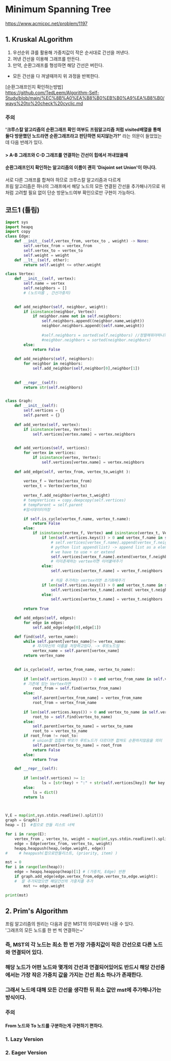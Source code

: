 # Minimum Spanning Tree
https://www.acmicpc.net/problem/1197

## 1. Kruskal ALgorithm
1. 우선순위 큐를 활용해 가중치값이 작은 순서대로 간선을 꺼낸다.
2. 꺼낸 간선을 이용해 그래프를 만든다.
3. 만약, 순환그래프를 형성하면 해당 간선은 버린다.
+ 모든 간선을 다 꺼낼때까지 위 과정을 반복한다. 

[순환그래프인지 확인하는방법]   
https://github.com/TedLeem/Algorithm-Self-Study/blob/main/%EC%8B%A0%EA%B8%B0%EB%B0%A9%EA%B8%B0/ways%20to%20check%20cyclic.md

### 주의
__'크루스칼 알고리즘의 순환그래프 확인 여부도 프림알고리즘 처럼 visited배열을 통해 둘다 방문했던 노드라면 순환그래프라고 판단하면 되지않는가?'__  라는 의문이 들었었는데 다음 반례가 있다.
#### > A-B 그래프와 C-D 그래프를 연결하는 간선이 힙에서 꺼내었을때
#### 순환그래프인지 확인하는 알고리즘의 이름이 괜히 'Disjoint set Union'이 아니다. 
서로 다른 그래프를 합쳐야 하므로 크루스칼 알고리즘과 다르게  
프림 알고리즘은 하나의 그래프에서 해당 노드의 모든 연결된 간선을 추가해나가므로 위처럼 고려할 필요 없이 단순 방문노드여부 확인으로만 구현이 가능하다.

## 코드1 (틀림)
```python
import sys
import heapq
import copy
class Edge:
    def __init__(self,vertex_from, vertex_to , weight) -> None:
        self.vertex_from = vertex_from
        self.vertex_to = vertex_to
        self.weight = weight
    def __lt__(self, other):
        return self.weight <= other.weight

class Vertex:
    def __init__(self, vertex):
        self.name = vertex
        self.neighbors = []
        # (노드이름 , 간선가중치)
        

    def add_neighbor(self, neighbor, weight):
        if isinstance(neighbor, Vertex):
            if neighbor.name not in self.neighbors:
                self.neighbors.append((neighbor.name,weight))
                neighbor.neighbors.append((self.name,weight))
                
                #self.neighbors = sorted(self.neighbors) //정렬해줘야하나?
                #neighbor.neighbors = sorted(neighbor.neighbors)
        else:
            return False
        
    def add_neighbors(self, neighbors):
        for neighbor in neighbors:
            self.add_neighbor(self,neighbor[0],neighbor[1])
            
        
    def __repr__(self):
        return str(self.neighbors)


class Graph:
    def __init__(self):
        self.vertices = {}
        self.parent = {}
    
    def add_vertex(self, vertex):
        if isinstance(vertex, Vertex):
            self.vertices[vertex.name] = vertex.neighbors

            
    def add_vertices(self, vertices):
        for vertex in vertices:
            if isinstance(vertex, Vertex):
                self.vertices[vertex.name] = vertex.neighbors
            
    def add_edge(self, vertex_from, vertex_to,weight ):
            
        vertex_f = Vertex(vertex_from)
        vertex_t = Vertex(vertex_to)
        
        vertex_f.add_neighbor(vertex_t,weight)
        # tempVertices = copy.deepcopy(self.vertices)
        # tempParent = self.parent
        #임시데이터저장

        if self.is_cycle(vertex_f.name, vertex_t.name):
            return False
        else:
            if isinstance(vertex_f, Vertex) and isinstance(vertex_t, Vertex):
                if len(self.vertices.keys()) > 0 and vertex_f.name in self.vertices.keys() :
                    # self.vertices[vertex_f.name].append(vertex_f.neighbors)
                    # python list append(list) -> append list as a element in the list
                    # we have to use + or extend 
                    self.vertices[vertex_f.name].extend(vertex_f.neighbors)
                    # 이미존재하는 vertex라면 이어붙여주기 
                else:                
                    self.vertices[vertex_f.name] = vertex_f.neighbors                
                    
                    # 처음 추가하는 vertex라면 초기화해주기
                if len(self.vertices.keys()) > 0 and vertex_t.name in self.vertices.keys() :
                    self.vertices[vertex_t.name].extend( vertex_t.neighbors)
                else:
                    self.vertices[vertex_t.name] = vertex_t.neighbors
                            
        return True

    def add_edges(self, edges):
        for edge in edges:
            self.add_edge(edge[0],edge[1])  

    def find(self, vertex_name):
        while self.parent[vertex_name]!= vertex_name:
            # 자기자신의 이름을 저장하고있다. -> 루트노드임
            vertex_name = self.parent[vertex_name]
        return vertex_name
    

    def is_cycle(self, vertex_from_name, vertex_to_name):
        
        if len(self.vertices.keys()) > 0 and vertex_from_name in self.vertices.keys():
        # 기존에 있는 Vertex라면
            root_from = self.find(vertex_from_name)
        else:
            self.parent[vertex_from_name] = vertex_from_name
            root_from = vertex_from_name
        
        if len(self.vertices.keys()) > 0 and vertex_to_name in self.vertices.keys():        
            root_to = self.find(vertex_to_name)
        else:
            self.parent[vertex_to_name] = vertex_to_name
            root_to = vertex_to_name
        if root_from != root_to:
            # union할 집합의 부모가 루트노드가 다르다면 합쳐도 순환하지않음을 의미
            self.parent[vertex_to_name] = root_from
            return False
        else:
            return True

    def __repr__(self):
         
        if len(self.vertices) >= 1:
                ls = [str(key) + ":" + str(self.vertices[key]) for key in self.vertices.keys()]  
        else:
            ls = dict()
        return ls

    

V,E = map(int,sys.stdin.readline().split())
graph = Graph()
heap = []  #힙으로 만들 리스트 녀썩

for i in range(E):
    vertex_from , vertex_to, weight = map(int,sys.stdin.readline().split())
    edge = Edge(vertex_from, vertex_to, weight)
    heapq.heappush(heap,(edge.weight, edge))  
#     # heappush(힙으로만들리스트, (priority, item) )

mst = 0
for i in range(len(heap)):
    edge = heapq.heappop(heap)[1] # (가중치, Edge) 반환
    if graph.add_edge(edge.vertex_from,edge.vertex_to,edge.weight):
    #  잘 추가되었으면 해당간선의 가중치를 추가 
        mst += edge.weight 

print(mst)
```
## 2. Prim's Algorithm
프림 알고리즘의 원리는 다음과 같은 MST의 의미로부터 나올 수 있다.   
'그래프의 모든 노드를 한 번 씩 연결하는~'  
### 즉, MST의 각 노드는 최소 한 번 가장 가중치값이 작은 간선으로 다른 노드와 연결되어 있다.  
### 해당 노드가 어떤 노드와 몇개의 간선과 연결되어있어도 반드시 해당 간선중에서는 가장 작은 가중치 값을 가지는 간선 최소 하나가 존재한다.
### 그래서 노드에 대해 모든 간선을 생각한 뒤 최소 값만 mst에 추가해나가는 방식이다. 

### 주의
#### From 노드와 To 노드를 구분하는게 구현하기 편하다.

### 1. Lazy Version
### 2. Eager Version
